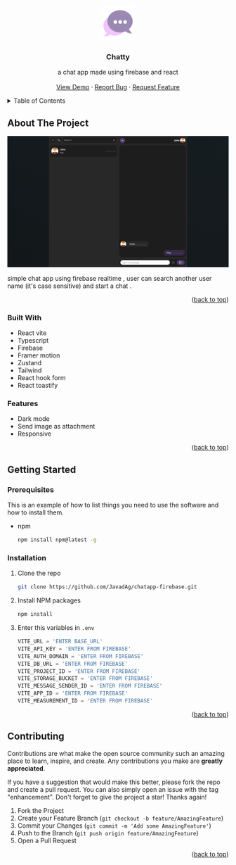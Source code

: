 <!-- PROJECT LOGO -->
<div align="center">
  <a href="https://github.com/github_username/repo_name">
    <img src="public/logo.svg" alt="Logo" width="80" height="80">
  </a>

<h3 align="center">Chatty</h3>

  <p align="center">
   a chat app made using firebase and react
    <br />
    <br />
    <a href="https://chatapp-firebase-vite.vercel.app/">View Demo</a>
    ·
    <a href="https://github.com/JavadAg/chatapp-firebase/issues">Report Bug</a>
    ·
    <a href="https://github.com/JavadAg/chatapp-firebase/issues">Request Feature</a>
  </p>
</div>

<!-- TABLE OF CONTENTS -->
<details>
  <summary>Table of Contents</summary>
  <ol>
    <li>
      <a href="#about-the-project">About The Project</a>
      <ul>
        <li><a href="#built-with">Built With</a></li>
        <li><a href="#built-with">Features</a></li>
      </ul>
    </li>
    <li>
      <a href="#getting-started">Getting Started</a>
      <ul>
        <li><a href="#prerequisites">Prerequisites</a></li>
        <li><a href="#installation">Installation</a></li>
      </ul>
    </li>
    <li><a href="#contributing">Contributing</a></li>
  </ol>
</details>

<!-- ABOUT THE PROJECT -->

## About The Project

[![Product Name Screen Shot][product-screenshot]](https://chatapp-firebase-vite.vercel.app/)

simple chat app using firebase realtime , user can search another user name (it's case sensitive) and start a chat .

<p align="right">(<a href="#readme-top">back to top</a>)</p>

### Built With

- React vite
- Typescript
- Firebase
- Framer motion
- Zustand
- Tailwind
- React hook form
- React toastify

### Features

- Dark mode
- Send image as attachment
- Responsive

<p align="right">(<a href="#readme-top">back to top</a>)</p>

<!-- GETTING STARTED -->

## Getting Started

### Prerequisites

This is an example of how to list things you need to use the software and how to install them.

- npm
  ```sh
  npm install npm@latest -g
  ```

### Installation

1. Clone the repo
   ```sh
   git clone https://github.com/JavadAg/chatapp-firebase.git
   ```
2. Install NPM packages
   ```sh
   npm install
   ```
3. Enter this variables in `.env`

   ```js
   VITE_URL = 'ENTER BASE_URL'
   VITE_API_KEY = 'ENTER FROM FIREBASE'
   VITE_AUTH_DOMAIN = 'ENTER FROM FIREBASE'
   VITE_DB_URL = 'ENTER FROM FIREBASE'
   VITE_PROJECT_ID = 'ENTER FROM FIREBASE'
   VITE_STORAGE_BUCKET = 'ENTER FROM FIREBASE'
   VITE_MESSAGE_SENDER_ID = 'ENTER FROM FIREBASE'
   VITE_APP_ID = 'ENTER FROM FIREBASE'
   VITE_MEASUREMENT_ID = 'ENTER FROM FIREBASE'
   ```

<p align="right">(<a href="#readme-top">back to top</a>)</p>

<!-- CONTRIBUTING -->

## Contributing

Contributions are what make the open source community such an amazing place to learn, inspire, and create. Any contributions you make are **greatly appreciated**.

If you have a suggestion that would make this better, please fork the repo and create a pull request. You can also simply open an issue with the tag "enhancement".
Don't forget to give the project a star! Thanks again!

1. Fork the Project
2. Create your Feature Branch (`git checkout -b feature/AmazingFeature`)
3. Commit your Changes (`git commit -m 'Add some AmazingFeature'`)
4. Push to the Branch (`git push origin feature/AmazingFeature`)
5. Open a Pull Request

<p align="right">(<a href="#readme-top">back to top</a>)</p>

<!-- MARKDOWN LINKS & IMAGES -->
<!-- https://www.markdownguide.org/basic-syntax/#reference-style-links -->

[product-screenshot]: screenshot/1.png
